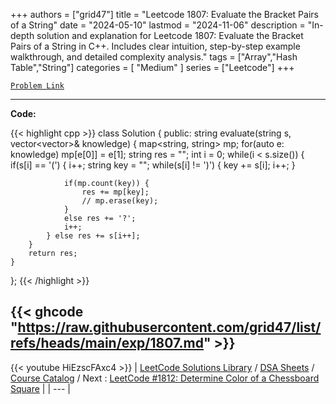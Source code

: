 
+++
authors = ["grid47"]
title = "Leetcode 1807: Evaluate the Bracket Pairs of a String"
date = "2024-05-10"
lastmod = "2024-11-06"
description = "In-depth solution and explanation for Leetcode 1807: Evaluate the Bracket Pairs of a String in C++. Includes clear intuition, step-by-step example walkthrough, and detailed complexity analysis."
tags = ["Array","Hash Table","String"]
categories = [
    "Medium"
]
series = ["Leetcode"]
+++



[`Problem Link`](https://leetcode.com/problems/evaluate-the-bracket-pairs-of-a-string/description/)

---
**Code:**

{{< highlight cpp >}}
class Solution {
public:
    string evaluate(string s, vector<vector<string>>& knowledge) {
        map<string, string> mp;
        for(auto e: knowledge)
        mp[e[0]] = e[1];
        string res = "";
        int i = 0;
        while(i < s.size()) {
            if(s[i] == '(') {
                i++;
                string key = "";
                while(s[i] != ')') {
                    key += s[i];
                    i++;
                }

                if(mp.count(key)) {
                    res += mp[key];
                    // mp.erase(key);
                }
                else res += '?';
                i++;
            } else res += s[i++];
        }
        return res;
    }
};
{{< /highlight >}}

{{< ghcode "https://raw.githubusercontent.com/grid47/list/refs/heads/main/exp/1807.md" >}}
---
{{< youtube HiEzscFAxc4 >}}
| [LeetCode Solutions Library](https://grid47.xyz/leetcode/) / [DSA Sheets](https://grid47.xyz/sheets/) / [Course Catalog](https://grid47.xyz/courses/) / Next : [LeetCode #1812: Determine Color of a Chessboard Square](https://grid47.xyz/leetcode/solution-1812-determine-color-of-a-chessboard-square/) |
| --- |
